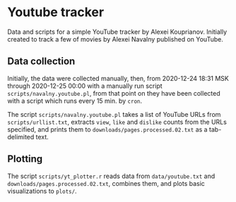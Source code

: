 # Youtube tracker

Data and scripts for a simple YouTube tracker by Alexei Kouprianov. Initially created to track a few of movies by Alexei Navalny published on YouTube.

## Data collection

Initially, the data were collected manually, then, from 2020-12-24 18:31 MSK through 2020-12-25 00:00 with a manually run script `scripts/navalny.youtube.pl`, from that point on they have been collected with a script which runs every 15 min. by `cron`.

The script `scripts/navalny.youtube.pl` takes a list of YouTube URLs from `scripts/urllist.txt`, extracts `view`, `like` and `dislike` counts from the URLs specified, and prints them to `downloads/pages.processed.02.txt` as a tab-delimited text.

## Plotting

The script `scripts/yt_plotter.r` reads data from `data/youtube.txt` and `downloads/pages.processed.02.txt`, combines them, and plots basic visualizations to `plots/`.
